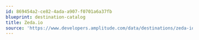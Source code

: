 ```yaml
---
id: 869454a2-ce82-4ada-a907-f0701a6a37fb
blueprint: destination-catalog
title: Zeda.io
source: 'https://www.developers.amplitude.com/data/destinations/zeda-io'
---
```

